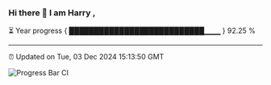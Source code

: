 ### Hi there 👋 I am Harry , 

⏳ Year progress { ███████████████████████████▁▁▁ } 92.25 %

---

⏰ Updated on Tue, 03 Dec 2024 15:13:50 GMT

![Progress Bar CI](https://github.com/duykhang68/duykhang68/workflows/Progress%20Bar%20CI/badge.svg)
